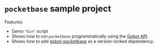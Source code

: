 # `pocketbase` sample project

Features:

- Demo `"bin"` script
- Shows how to run `pocketbase` programmatically using the [Gobot API](https://github.com/benallfree/gobot/tree/v1.0.0-alpha.22/docs/readme.md).
- Shows how to add [gobot-pocketbase](https://www.npmjs.com/package/gobot-pocketbase) as a version-locked dependency.
